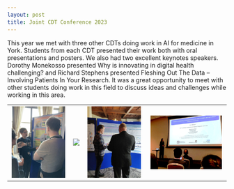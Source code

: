 ```yaml
---
layout: post
title: Joint CDT Conference 2023
---
```

This year we met with three other CDTs doing work in AI for medicine in York. Students from each CDT presented their work both with oral presentations and posters. We also had two excellent keynotes speakers. Dorothy Monekosso presented Why is innovating in digital health challenging? and Richard Stephens presented Fleshing Out The Data – Involving Patients In Your Research. It was a great opportunity to meet with other students doing work in this field to discuss ideas and challenges while working in this area.

<table>
  <tr>
    <th><img  src="/images/JointConf1.png" style="max-width: 95%;"></th>
    <th><img  src="/images/JointConf2.png" style="max-width: 95%;"></th>
    <th><img  src="/images/JointConf3.png" style="max-width: 95%;"></th>
    <th><img  src="/images/JointConf4.png" style="max-width: 95%;"></th>
  </tr>
</table>
